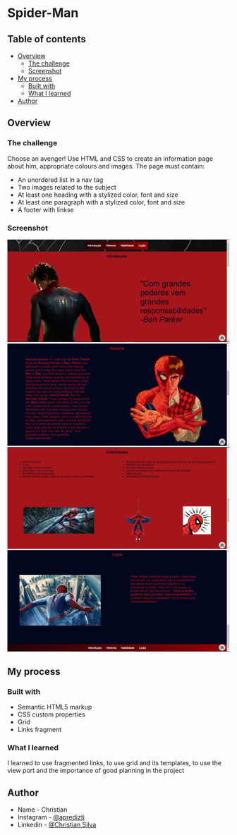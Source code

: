 # Spider-Man 

## Table of contents

- [Overview](#overview)
  - [The challenge](#the-challenge)
  - [Screenshot](#screenshot)
- [My process](#my-process)
  - [Built with](#built-with)
  - [What I learned](#what-i-learned)
- [Author](#author)

## Overview

### The challenge

Choose an avenger!
Use HTML and CSS to create an information page about him, appropriate colours and images. The page must contain:

- An unordered list in a nav tag
- Two images related to the subject
- At least one heading with a stylized color, font and size
- At least one paragraph with a stylized color, font and size
- A footer with linkse

### Screenshot

![](Screenshot/Screenshot1.png)
![](Screenshot/Screenshot2.png)
![](Screenshot/Screenshot3.png)
![](Screenshot/Screenshot4.png)


## My process

### Built with

- Semantic HTML5 markup
- CSS custom properties
- Grid
- Links fragment

### What I learned

I learned to use fragmented links, to use grid and its templates, to use the view port and the importance of good planning in the project

## Author

- Name - Christian
- Instagram - [@apredizti](https://www.instagram.com/apredizti/)
- Linkedin - [@Christian Silva]( https://www.linkedin.com/in/christian-silva-83172621a)
